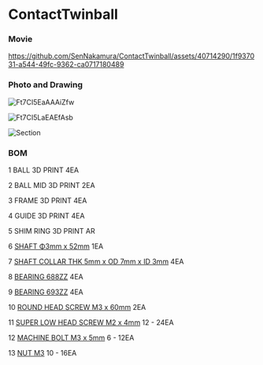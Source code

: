 # ContactTwinball


### Movie

https://github.com/SenNakamura/ContactTwinball/assets/40714290/1f937031-a544-49fc-9362-ca0717180489

### Photo and Drawing

![Ft7CI5EaAAAiZfw](https://github.com/SenNakamura/ContactTwinball/assets/40714290/203e347e-ae61-4cbc-93da-d873fd8f86b5)

![Ft7CI5LaEAEfAsb](https://github.com/SenNakamura/ContactTwinball/assets/40714290/2daf8f16-e562-41ce-b35d-117c43a6cd37)

![Section](https://github.com/SenNakamura/ContactTwinball/assets/40714290/24c17878-fefb-4df0-bd02-1fd194c40291)

### BOM

1	BALL	3D PRINT	4EA

2	BALL MID	3D PRINT	2EA

3	FRAME	3D PRINT	4EA

4	GUIDE	3D PRINT	4EA

5	SHIM RING	3D PRINT	AR

6	[SHAFT	Φ3mm x 52mm]()	1EA

7	[SHAFT COLLAR	THK 5mm x OD 7mm x ID 3mm]()	4EA

8	[BEARING	688ZZ]()	4EA

9	[BEARING	693ZZ]()	4EA

10	[ROUND HEAD SCREW	M3 x 60mm]()	2EA

11	[SUPER LOW HEAD SCREW	M2 x 4mm]()	12 - 24EA

12	[MACHINE BOLT	M3 x 5mm]()	6 - 12EA

13	[NUT	M3]()	10 - 16EA
